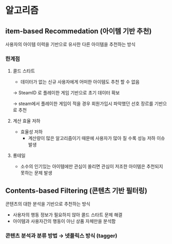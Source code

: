 # 알고리즘

## item-based Recommedation (아이템 기반 추천)

사용자의 아이템 이력을 기반으로 유사한 다른 아이템을 추천하는 방식

### 한계점

1.  콜드 스타트
    - 데이터가 없는 신규 사용자에게 어떠한 아이템도 추천 할 수 없음
    
    → SteamID 로 플레이한 게임 기반으로 초기 데이터 확보
    
    → steam에서 플레이한 게임이 적을 경우 회원가입시 파악했던 선호 장르를 기반으로 추천
    
2. 계산 효율 저하
    - 효율성 저하
        - 계산량이 많은 알고리즘이기 때문에 사용자가 많아 질 수록 성능 저하 이슈 발생
3. 롱테일
    - 소수의 인기있는 아이템에만 관심이 쏠리면 관심이 저조한 아이템은 추천되지 못하는 문제 발생

## Contents-based Filtering (콘텐츠 기반 필터링)

콘텐츠의 대한 분석을 기반으로 추천하는 방식

- 사용자의 행동 정보가 필요하지 않아 콜드 스타트 문제 해결
- 아이템과 사용자간의 행동이 아닌 상품 자체만을 분석함

### 콘텐츠 분석과 분류 방법 → 넷플릭스 방식 (tagger)
